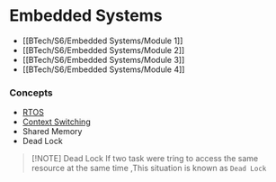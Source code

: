 # Embedded Systems

- [[BTech/S6/Embedded Systems/Module 1]]
- [[BTech/S6/Embedded Systems/Module 2]]
- [[BTech/S6/Embedded Systems/Module 3]]
- [[BTech/S6/Embedded Systems/Module 4]]

### Concepts
- [RTOS](BTech/S6/Embedded%20Systems/RTOS.md)
- [Context Switching]()
- Shared Memory
- Dead Lock

> [!NOTE] Dead Lock
> If two task were tring to access the same resource at the same time ,This situation is known as `Dead Lock` 
> 

